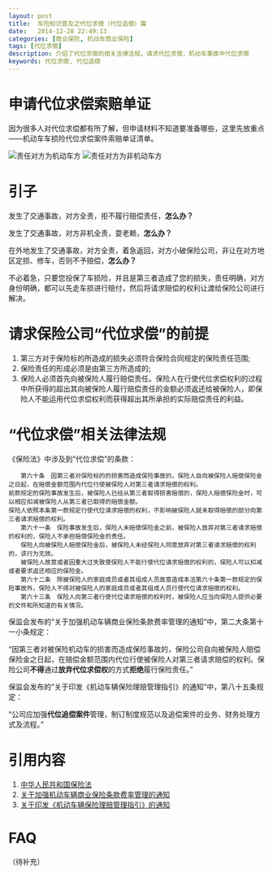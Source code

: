 ```yaml
---
layout: post
title:  车险知识普及之代位求偿（代位追偿）篇
date:   2014-12-28 22:49:13
categories: [商业保险, 机动车商业保险]
tags: [代位求偿]
description: 介绍了代位求偿的相关法律法规，请求代位求偿，机动车事故中代位求偿
keywords: 代位求偿, 代位追偿
---
```


# 申请代位求偿索赔单证

因为很多人对代位求偿都有所了解，但申请材料不知道要准备哪些，这里先放重点——机动车车损险代位求偿案件索赔单证清单。

![责任对方为机动车方][4]
![责任对方为非机动车方][5]

# 引子

发生了交通事故，对方全责，拒不履行赔偿责任，**怎么办？**

发生了交通事故，对方非机全责，耍老赖，**怎么办？**

在外地发生了交通事故，对方全责，着急返回，对方小破保险公司，非让在对方地区定损、修车，否则不予赔偿，**怎么办？**

不必着急，只要您投保了车损险，并且是第三者造成了您的损失，责任明确，对方身份明确，都可以先走车损进行赔付，然后将请求赔偿的权利让渡给保险公司进行解决。

# 请求保险公司“代位求偿”的前提

 1. 第三方对于保险标的所造成的损失必须符合保险合同规定的保险责任范围;
 2. 保险责任的形成必须是由第三方所造成的;
 3. 保险人必须首先向被保险人履行赔偿责任。保险人在行使代位求偿权利的过程中所获得的超出其向被保险人履行赔偿责任的金额必须返还给被保险人，即保险人不能运用代位求偿权利而获得超出其所承担的实际赔偿责任的利益。

# “代位求偿”相关法律法规
《保险法》中涉及到“代位求偿”的条款：

    　　第六十条　因第三者对保险标的的损害而造成保险事故的，保险人自向被保险人赔偿保险金之日起，在赔偿金额范围内代位行使被保险人对第三者请求赔偿的权利。
    前款规定的保险事故发生后，被保险人已经从第三者取得损害赔偿的，保险人赔偿保险金时，可以相应扣减被保险人从第三者已取得的赔偿金额。
    保险人依照本条第一款规定行使代位请求赔偿的权利，不影响被保险人就未取得赔偿的部分向第三者请求赔偿的权利。
    　　第六十一条　保险事故发生后，保险人未赔偿保险金之前，被保险人放弃对第三者请求赔偿的权利的，保险人不承担赔偿保险金的责任。
    　　保险人向被保险人赔偿保险金后，被保险人未经保险人同意放弃对第三者请求赔偿的权利的，该行为无效。
    　　被保险人故意或者因重大过失致使保险人不能行使代位请求赔偿的权利的，保险人可以扣减或者要求返还相应的保险金。
    　　第六十二条　除被保险人的家庭成员或者其组成人员故意造成本法第六十条第一款规定的保险事故外，保险人不得对被保险人的家庭成员或者其组成人员行使代位请求赔偿的权利。
    　　第六十三条　保险人向第三者行使代位请求赔偿的权利时，被保险人应当向保险人提供必要的文件和所知道的有关情况。

    
保监会发布的“关于加强机动车辆商业保险条款费率管理的通知”中，第二大条第十一小条规定：

“因第三者对被保险机动车的损害而造成保险事故的，保险公司自向被保险人赔偿保险金之日起，在赔偿金额范围内代位行使被保险人对第三者请求赔偿的权利。保险公司**不得**通过**放弃代位求偿权**的方式**拒绝**履行保险责任。”

保监会发布的“关于印发《机动车辆保险理赔管理指引》的通知”中，第八十五条规定：

“公司应加强**代位追偿案件**管理，制订制度规范以及追偿案件的业务、财务处理方式及流程。”

# 引用内容

1. [中华人民共和国保险法][1]
2. [关于加强机动车辆商业保险条款费率管理的通知][2]
3. [关于印发《机动车辆保险理赔管理指引》的通知][3]

  [1]:http://www.gov.cn/flfg/2009-02/28/content_1246444.htm
  [2]:http://www.circ.gov.cn/web/site0/tab5245/info2350870.htm
  [3]:http://www.circ.gov.cn/web/site0/tab5245/info2350868.htm
  [4]:http://blog-27zeros.qiniudn.com/20141228114525.png
  [5]:http://blog-27zeros.qiniudn.com/20141228114531.png

# FAQ

（待补充）